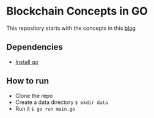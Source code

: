 # Blockchain Concepts in GO
This repository starts with the concepts in this [blog](https://medium.com/@mycoralhealth/code-your-own-blockchain-in-less-than-200-lines-of-go-e296282bcffc)

## Dependencies
- [Install go](https://golang.org/doc/install)

## How to run
- Clone the repo
- Create a data directory `$ mkdir data`
- Run it `$ go run main.go`